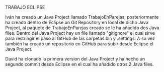 TRABAJO ECLIPSE

Iván ha creado un Java Project llamado TrabajoEnParejas, posteriormente ha creado dentro de Eclipse 
un Git Repository en local de dicho Java Project, al paquete de TrabajoEnParejas creado se le ha añadido dos Java files.
Dentro del Java Project hay un file llamado "gitignore" el cual sirve para restringir el paso al GitHub de las carpetas bin y .settings.
A su vez también ha creado un repositorio en GitHub para subir desde Eclipse el Java Project.

David ha clonado la primera version del Java Project y ha hecho un segundo commit desde Eclipse en el cual ha añadido otros 2 Java files.